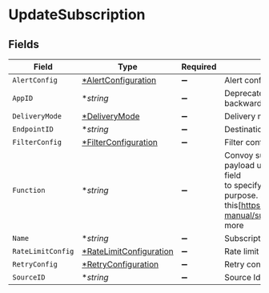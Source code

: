 # UpdateSubscription


## Fields

| Field                                                                                                                                                                                                                     | Type                                                                                                                                                                                                                      | Required                                                                                                                                                                                                                  | Description                                                                                                                                                                                                               |
| ------------------------------------------------------------------------------------------------------------------------------------------------------------------------------------------------------------------------- | ------------------------------------------------------------------------------------------------------------------------------------------------------------------------------------------------------------------------- | ------------------------------------------------------------------------------------------------------------------------------------------------------------------------------------------------------------------------- | ------------------------------------------------------------------------------------------------------------------------------------------------------------------------------------------------------------------------- |
| `AlertConfig`                                                                                                                                                                                                             | [*AlertConfiguration](./alertconfiguration.md)                                                                                                                                                                            | :heavy_minus_sign:                                                                                                                                                                                                        | Alert configuration                                                                                                                                                                                                       |
| `AppID`                                                                                                                                                                                                                   | **string*                                                                                                                                                                                                                 | :heavy_minus_sign:                                                                                                                                                                                                        | Deprecated but necessary for backward compatibility                                                                                                                                                                       |
| `DeliveryMode`                                                                                                                                                                                                            | [*DeliveryMode](./deliverymode.md)                                                                                                                                                                                        | :heavy_minus_sign:                                                                                                                                                                                                        | Delivery mode configuration                                                                                                                                                                                               |
| `EndpointID`                                                                                                                                                                                                              | **string*                                                                                                                                                                                                                 | :heavy_minus_sign:                                                                                                                                                                                                        | Destination endpoint ID                                                                                                                                                                                                   |
| `FilterConfig`                                                                                                                                                                                                            | [*FilterConfiguration](./filterconfiguration.md)                                                                                                                                                                          | :heavy_minus_sign:                                                                                                                                                                                                        | Filter configuration                                                                                                                                                                                                      |
| `Function`                                                                                                                                                                                                                | **string*                                                                                                                                                                                                                 | :heavy_minus_sign:                                                                                                                                                                                                        | Convoy supports mutating your request payload using a js function. Use this field<br/>to specify a `transform` function for this purpose. See this[https://docs.getconvoy.io/product-manual/subscriptions#functions] for more |
| `Name`                                                                                                                                                                                                                    | **string*                                                                                                                                                                                                                 | :heavy_minus_sign:                                                                                                                                                                                                        | Subscription Nme                                                                                                                                                                                                          |
| `RateLimitConfig`                                                                                                                                                                                                         | [*RateLimitConfiguration](./ratelimitconfiguration.md)                                                                                                                                                                    | :heavy_minus_sign:                                                                                                                                                                                                        | Rate limit configuration                                                                                                                                                                                                  |
| `RetryConfig`                                                                                                                                                                                                             | [*RetryConfiguration](./retryconfiguration.md)                                                                                                                                                                            | :heavy_minus_sign:                                                                                                                                                                                                        | Retry configuration                                                                                                                                                                                                       |
| `SourceID`                                                                                                                                                                                                                | **string*                                                                                                                                                                                                                 | :heavy_minus_sign:                                                                                                                                                                                                        | Source Id                                                                                                                                                                                                                 |